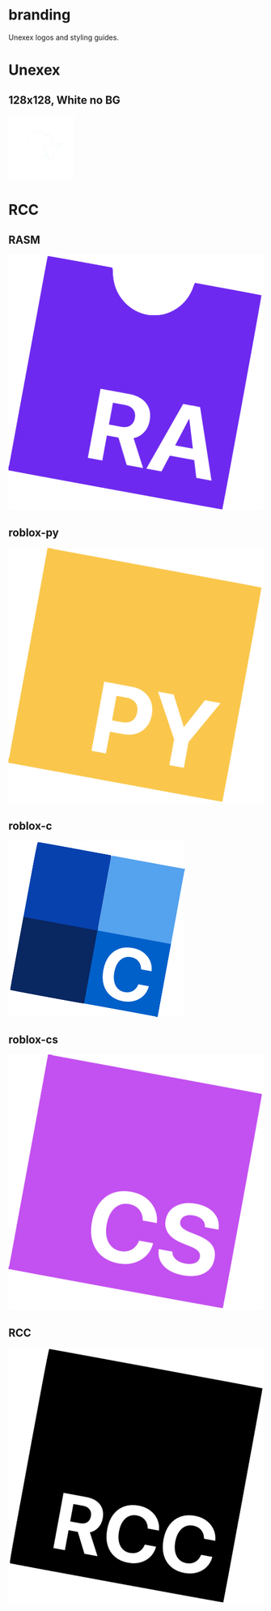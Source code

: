 # branding
Unexex logos and styling guides.
# Unexex
## 128x128, White no BG
![](https://github.com/unexex/branding/blob/main/128x128.webp)
# RCC
## RASM
![](https://github.com/unexex/branding/blob/main/rasm.png)
## roblox-py
![](https://github.com/unexex/branding/blob/main/roblox-py.png)
## roblox-c
![](https://github.com/unexex/branding/blob/main/roblox-c.png)
## roblox-cs
![](https://github.com/unexex/branding/blob/main/roblox-cs.png)
## RCC
![](https://github.com/unexex/branding/blob/main/rcc.png)
